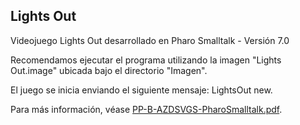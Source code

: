
## Lights Out

Videojuego Lights Out desarrollado en Pharo Smalltalk - Versión 7.0 

Recomendamos ejecutar el programa utilizando la imagen "Lights Out.image" ubicada bajo el directorio "Imagen".  

El juego se inicia enviando el siguiente mensaje: LightsOut new. 

Para más información, véase [PP-B-AZDSVGS-PharoSmalltalk.pdf](PP-B-AZDSVGS-PharoSmalltalk.pdf).

